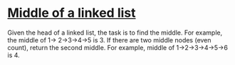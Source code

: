# [Middle of a linked list](https://www.geeksforgeeks.org/problems/finding-middle-element-in-a-linked-list/1)

<p>
  Given the head of a linked list, the task is to find the middle. For example, the middle of 1-> 2->3->4->5 is 3. If there are two middle nodes (even count), return the second middle. For example, middle of 1->2->3->4->5->6 is 4.
</p>

